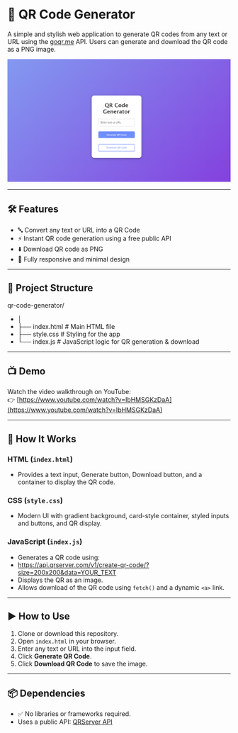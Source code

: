 # 🚀 QR Code Generator

A simple and stylish web application to generate QR codes from any text or URL using the [goqr.me](https://goqr.me/api/) API. Users can generate and download the QR code as a PNG image.

![QR Code Generator Screenshot](https://github.com/yijuchoo/qr_code_generator_JS2/blob/main/preview.png) <!-- Replace with your screenshot file if available -->

---

## 🛠 Features

- 🔤 Convert any text or URL into a QR Code
- ⚡ Instant QR code generation using a free public API
- ⬇️ Download QR code as PNG
- 📱 Fully responsive and minimal design

---

## 📁 Project Structure

qr-code-generator/
- │
- ├── index.html # Main HTML file
- ├── style.css # Styling for the app
- └── index.js # JavaScript logic for QR generation & download

---

## 📺 Demo

Watch the video walkthrough on YouTube:  
👉 [https://www.youtube.com/watch?v=IbHMSGKzDaA](https://www.youtube.com/watch?v=IbHMSGKzDaA)


---

## 🧩 How It Works

### HTML (`index.html`)
- Provides a text input, Generate button, Download button, and a container to display the QR code.

### CSS (`style.css`)
- Modern UI with gradient background, card-style container, styled inputs and buttons, and QR display.

### JavaScript (`index.js`)
- Generates a QR code using:
- https://api.qrserver.com/v1/create-qr-code/?size=200x200&data=YOUR_TEXT
- Displays the QR as an image.
- Allows download of the QR code using `fetch()` and a dynamic `<a>` link.

---

## ▶️ How to Use

1. Clone or download this repository.
2. Open `index.html` in your browser.
3. Enter any text or URL into the input field.
4. Click **Generate QR Code**.
5. Click **Download QR Code** to save the image.

---

## 📦 Dependencies

- ✅ No libraries or frameworks required.
- Uses a public API: [QRServer API](https://goqr.me/api/)
